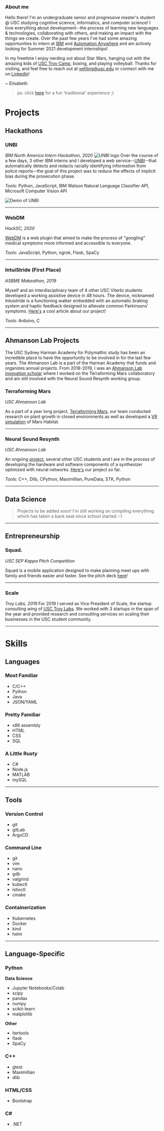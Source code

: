 ### About me
Hello there! I'm an undergraduate senior and progressive master's student @ USC studying cognitive science, informatics, and computer science! I love everything about development--the process of learning new languages & technologies, collaborating with others, and making an impact with the things we create. Over the past few years I've had some amazing opportunities to intern at [IBM](https://www.ibm.com/products/aspera) and [Automation Anywhere](https://www.automationanywhere.com/company/about-us) and am actively looking for Summer 2021 development internships!

In my freetime I enjoy nerding out about Star Wars, hanging out with the amazing kids of [USC Troy Camp](http://www.troycamp.org/), boxing, and playing volleyball. Thanks for visiting, and feel free to reach out  at vehling@usc.edu or connect with me on [LinkedIn](https://www.linkedin.com/in/elisabeth-vehling)!

~ Elisabeth
> ps: click [here](home.html) for a fun 'traditional' experience ;)

# Projects
## Hackathons
### UNBI
*IBM North America Intern Hackathon, 2020*
![UNBI logo](images/unbi.png)
Over the course of a few days, 3 other IBM interns and I developed a web service--[UNBI](https://www.youtube.com/watch?v=FAJ6HNLSHcw)--that automatically detects and redacts racially identifying information from police reports--the goal of this project was to reduce the effects of implicit bias during the prosecution phase. 

*Tools*: Python, JavaScript, IBM Watson Natural Language Classifier API, Microsoft Computer Vision API

![Demo of UNBI](images/unbi_demo.gif)

--- 

### WebDM
*HackSC, 2020*

[WebDM](https://github.com/evehling/webdm) is a web plugin that aimed to make the process of "googling" medical symptoms more informed and accessible to everyone. 

*Tools*: JavaScript, Python, ngrok, Flask, SpaCy

---

### IntuiStride (First Place)
*ASBME Makeathon, 2019*

Myself and an interdisciplinary team of 4 other USC Viterbi students developed a working assistive device in 48 hours. The device, nicknamed Intuistride is a functioning walker embedded with an automatic braking system and haptic feedback designed to allievate common Parkinsons' symptoms. [Here's](https://viterbischool.usc.edu/news/2019/03/the-future-of-med-tech-innovation-in-just-48-hours/) a cool article about our project!

*Tools*: Arduino, C

---
## Ahmanson Lab Projects
The USC Sydney Harman Academy for Polymathic study has been an incredible place to have the opportunity to be involved in for the last few years. The Ahmanson Lab is a part of the Harman Academy that funds and organizes annual projects. From 2018-2019, I was an [Ahmanson Lab innovation scholar](https://polymathic.usc.edu/ahmanson-lab/innovation-scholars/ahmanson-lab-innovation-scholars-2018-2019) where I worked on the Terraforming Mars collaboratory and am still involved with the Neural Sound Resynth working group.


### Terraforming Mars
*USC Ahmanson Lab*

As a part of a year long project, [Terraforming Mars](https://polymathic.usc.edu/ahmanson-lab/collaboratories/ahmanson-lab-collaboratories-2018-2019), our team conducted research on plant growth in closed environments as well as developed a [VR simulation](https://github.com/ahmanson-lab/terraforming-mars-vr) of Mars Habitat. 
 
---

### Neural Sound Resynth
*USC Ahmanson Lab*

An ongoing [project](https://polymathic.usc.edu/ahmanson-lab/ahmanson-lab-working-groups), several other USC students and I are in the process of developing the hardware and software components of a synthesizer optimized with neural networks. [Here's](https://github.com/succculent/resynth) our project so far.

*Tools*: C++, Dlib, CPython, Maximillian, PureData, STK, Python

---
## Data Science
> Projects to be added soon! I'm still working on compiling everything which has taken a back seat since school started :-) 

---

## Entrepreneurship
### Squad.
*USC SEP Kappa Pitch Competition*

Squad is a mobile application designed to make planning meet ups with family and friends easier and faster. See the pitch deck [here](https://docs.google.com/presentation/d/1e3_VjcWom2szqyCH4v73wUhQ-P4Wqk0xAiEm1RfdWPg/edit?usp=sharing)! 

--- 

### Scale
*Troy Labs, 2019*
For 2019 I served as Vice President of Scale, the startup consulting wing of [USC Troy Labs](https://www.troylabs.vc/). We worked with 3 startups in the span of the year and provided research and consulting services on scaling their businesses in the USC student community.

---

# Skills
## Languages

### Most Familiar
- C/C++
- Python
- Java
- JSON/YAML

### Pretty Familiar
- x86 assembly
- HTML
- CSS
- SQL

### A Little Rusty
- C#
- Node.js
- MATLAB
- mySQL

---
## Tools
### Version Control
- git
- gitLab
- ArgoCD

### Command Line
- git
- vim
- nano
- gdb
- valgrind
- kubectl
- istioctl
- cmake

### Containerization
- Kubernetes
- Docker
- kind
- helm

---
## Language-Specific
### Python
**Data Science**
- Jupyter Notebooks/Colab
- scipy
- pandas
- numpy
- scikit-learn
- matplotlib

**Other**
- itertools
- flask
- SpaCy

### C++
- gtest
- Maximillian
- dlib

### HTML/CSS
- Bootstrap

### C#
- .NET

